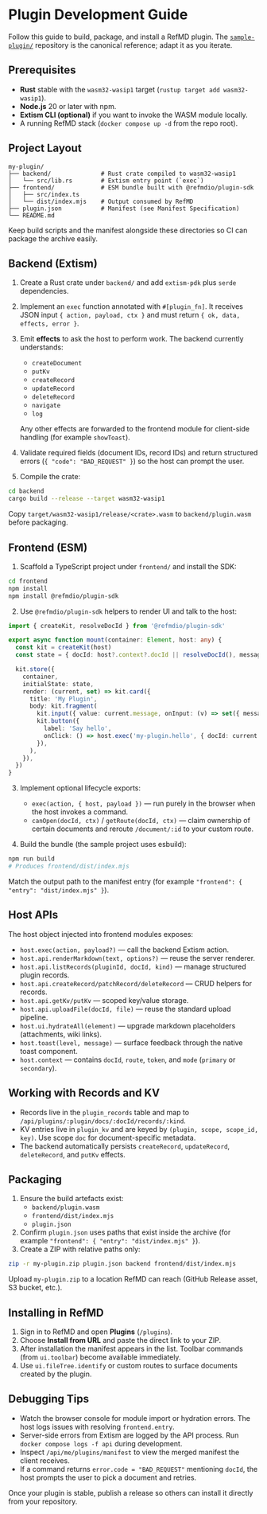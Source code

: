 # Plugin Development Guide

Follow this guide to build, package, and install a RefMD plugin. The [`sample-plugin/`](../../sample-plugin/) repository is the canonical reference; adapt it as you iterate.

## Prerequisites

- **Rust** stable with the `wasm32-wasip1` target (`rustup target add wasm32-wasip1`).
- **Node.js** 20 or later with npm.
- **Extism CLI (optional)** if you want to invoke the WASM module locally.
- A running RefMD stack (`docker compose up -d` from the repo root).

## Project Layout

```
my-plugin/
├── backend/              # Rust crate compiled to wasm32-wasip1
│   └── src/lib.rs        # Extism entry point (`exec`)
├── frontend/             # ESM bundle built with @refmdio/plugin-sdk
│   ├── src/index.ts
│   └── dist/index.mjs    # Output consumed by RefMD
├── plugin.json           # Manifest (see Manifest Specification)
└── README.md
```

Keep build scripts and the manifest alongside these directories so CI can package the archive easily.

## Backend (Extism)

1. Create a Rust crate under `backend/` and add `extism-pdk` plus `serde` dependencies.
2. Implement an `exec` function annotated with `#[plugin_fn]`. It receives JSON input `{ action, payload, ctx }` and must return `{ ok, data, effects, error }`.
3. Emit **effects** to ask the host to perform work. The backend currently understands:
   - `createDocument`
   - `putKv`
   - `createRecord`
   - `updateRecord`
   - `deleteRecord`
   - `navigate`
   - `log`

   Any other effects are forwarded to the frontend module for client-side handling (for example `showToast`).
4. Validate required fields (document IDs, record IDs) and return structured errors (`{ "code": "BAD_REQUEST" }`) so the host can prompt the user.
5. Compile the crate:

```bash
cd backend
cargo build --release --target wasm32-wasip1
```

Copy `target/wasm32-wasip1/release/<crate>.wasm` to `backend/plugin.wasm` before packaging.

## Frontend (ESM)

1. Scaffold a TypeScript project under `frontend/` and install the SDK:

```bash
cd frontend
npm install
npm install @refmdio/plugin-sdk
```

2. Use `@refmdio/plugin-sdk` helpers to render UI and talk to the host:

```ts
import { createKit, resolveDocId } from '@refmdio/plugin-sdk'

export async function mount(container: Element, host: any) {
  const kit = createKit(host)
  const state = { docId: host?.context?.docId || resolveDocId(), message: '' }

  kit.store({
    container,
    initialState: state,
    render: (current, set) => kit.card({
      title: 'My Plugin',
      body: kit.fragment(
        kit.input({ value: current.message, onInput: (v) => set({ message: v }) }),
        kit.button({
          label: 'Say hello',
          onClick: () => host.exec('my-plugin.hello', { docId: current.docId }),
        }),
      ),
    }),
  })
}
```

3. Implement optional lifecycle exports:
   - `exec(action, { host, payload })` — run purely in the browser when the host invokes a command.
   - `canOpen(docId, ctx)` / `getRoute(docId, ctx)` — claim ownership of certain documents and reroute `/document/:id` to your custom route.

4. Build the bundle (the sample project uses esbuild):

```bash
npm run build
# Produces frontend/dist/index.mjs
```

Match the output path to the manifest entry (for example `"frontend": { "entry": "dist/index.mjs" }`).

## Host APIs

The host object injected into frontend modules exposes:

- `host.exec(action, payload?)` — call the backend Extism action.
- `host.api.renderMarkdown(text, options?)` — reuse the server renderer.
- `host.api.listRecords(pluginId, docId, kind)` — manage structured plugin records.
- `host.api.createRecord/patchRecord/deleteRecord` — CRUD helpers for records.
- `host.api.getKv/putKv` — scoped key/value storage.
- `host.api.uploadFile(docId, file)` — reuse the standard upload pipeline.
- `host.ui.hydrateAll(element)` — upgrade markdown placeholders (attachments, wiki links).
- `host.toast(level, message)` — surface feedback through the native toast component.
- `host.context` — contains `docId`, `route`, `token`, and `mode` (`primary` or `secondary`).

## Working with Records and KV

- Records live in the `plugin_records` table and map to `/api/plugins/:plugin/docs/:docId/records/:kind`.
- KV entries live in `plugin_kv` and are keyed by `(plugin, scope, scope_id, key)`. Use scope `doc` for document-specific metadata.
- The backend automatically persists `createRecord`, `updateRecord`, `deleteRecord`, and `putKv` effects.

## Packaging

1. Ensure the build artefacts exist:
   - `backend/plugin.wasm`
   - `frontend/dist/index.mjs`
   - `plugin.json`
2. Confirm `plugin.json` uses paths that exist inside the archive (for example `"frontend": { "entry": "dist/index.mjs" }`).
3. Create a ZIP with relative paths only:

```bash
zip -r my-plugin.zip plugin.json backend frontend/dist/index.mjs
```

Upload `my-plugin.zip` to a location RefMD can reach (GitHub Release asset, S3 bucket, etc.).

## Installing in RefMD

1. Sign in to RefMD and open **Plugins** (`/plugins`).
2. Choose **Install from URL** and paste the direct link to your ZIP.
3. After installation the manifest appears in the list. Toolbar commands (from `ui.toolbar`) become available immediately.
4. Use `ui.fileTree.identify` or custom routes to surface documents created by the plugin.

## Debugging Tips

- Watch the browser console for module import or hydration errors. The host logs issues with resolving `frontend.entry`.
- Server-side errors from Extism are logged by the API process. Run `docker compose logs -f api` during development.
- Inspect `/api/me/plugins/manifest` to view the merged manifest the client receives.
- If a command returns `error.code = "BAD_REQUEST"` mentioning `docId`, the host prompts the user to pick a document and retries.

Once your plugin is stable, publish a release so others can install it directly from your repository.
